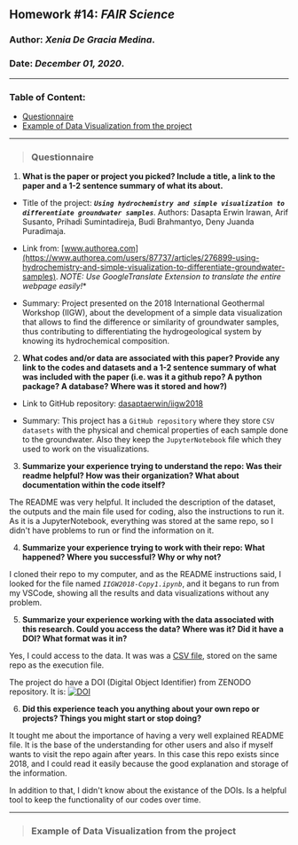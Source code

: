 ## Homework #14: *FAIR Science*
### Author:  *Xenia De Gracia Medina*.
### Date: *December 01, 2020*.

---
### Table of Content:
- [ Questionnaire](#quest)
- [ Example of Data Visualization from the project](#visual)

---
<a name="quest"></a>
>### **Questionnaire**

1. **What is the paper or project you picked? Include a title, a link to the paper and a 1-2 sentence summary of what its about.**

- Title of the project: ***`Using hydrochemistry and simple visualization to differentiate groundwater samples`***. Authors: Dasapta Erwin Irawan, Arif Susanto, Prihadi Sumintadireja, Budi Brahmantyo, Deny Juanda Puradimaja.

- Link from: [www.authorea.com](https://www.authorea.com/users/87737/articles/276899-using-hydrochemistry-and-simple-visualization-to-differentiate-groundwater-samples). *NOTE: Use GoogleTranslate Extension to translate the entire webpage easily!**

- Summary: Project presented on the 2018 International Geothermal Workshop (IIGW), about the development of a simple data visualization that allows to find the difference or similarity of groundwater samples, thus contributing to differentiating the hydrogeological system by knowing its hydrochemical composition.

2. **What codes and/or data are associated with this paper? Provide any link to the codes and datasets and a 1-2 sentence summary of what was included with the paper (i.e. was it a github repo? A python package? A database? Where was it stored and how?)**

- Link to GitHub repository: [dasaptaerwin/iigw2018](https://github.com/dasaptaerwin/iigw2018)

- Summary: This project has a `GitHub repository` where they store `CSV datasets` with the physical and chemical properties of each sample done to the groundwater. Also they keep the `JupyterNotebook` file which they used to work on the visualizations.

3. **Summarize your experience trying to understand the repo: Was their readme helpful? How was their organization? What about documentation within the code itself?**

The README was very helpful. It included the description of the dataset, the outputs and the main file used for coding, also the instructions to run it. As it is a JupyterNotebook, everything was stored at the same repo, so I didn't have problems to run or find the information on it.

4. **Summarize your experience trying to work with their repo: What happened? Where you successful? Why or why not?**

I cloned their repo to my computer, and as the README instructions said, I looked for the file named *`IIGW2018-Copy1.ipynb`*, and it begans to run from my VSCode, showing all the results and data visualizations without any problem.


5. **Summarize your experience working with the data associated with this research. Could you access the data? Where was it? Did it have a DOI? What format was it in?**

Yes, I could access to the data. It was was a [CSV file](https://github.com/dasaptaerwin/iigw2018/blob/master/data_arifs_2.csv), stored on the same repo as the execution file.

The project do have a DOI (Digital Object Identifier) from ZENODO repository. It is: [![DOI](https://zenodo.org/badge/123732860.svg)](https://zenodo.org/badge/latestdoi/123732860)


6. **Did this experience teach you anything about your own repo or projects? Things you might start or stop doing?**

It tought me about the importance of having a very well explained README file. It is the base of the understanding for other users and also if myself wants to visit the repo again after years. In this case this repo exists since 2018, and I could read it easily because the good explanation and storage of the information.

In addition to that, I didn't know about the existance of the DOIs. Is a helpful tool  to keep the functionality of our codes  over time.

---
<a name="visual"></a>
>### **Example of Data Visualization from the project**



